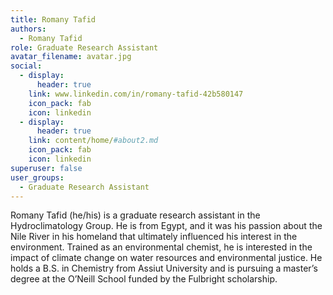 ```yaml
---
title: Romany Tafid
authors:
  - Romany Tafid
role: Graduate Research Assistant
avatar_filename: avatar.jpg
social:
  - display:
      header: true
    link: www.linkedin.com/in/romany-tafid-42b580147
    icon_pack: fab
    icon: linkedin
  - display:
      header: true
    link: content/home/#about2.md
    icon_pack: fab
    icon: linkedin
superuser: false
user_groups:
  - Graduate Research Assistant
---
```

Romany Tafid (he/his) is a graduate research assistant in the Hydroclimatology Group. He is from Egypt, and it was his passion about the Nile River in his homeland that ultimately influenced his interest in the environment. Trained as an environmental chemist, he is interested in the impact of climate change on water resources and environmental justice. He holds a B.S. in Chemistry from Assiut University and is pursuing a master’s degree at the O’Neill School funded by the Fulbright scholarship.
